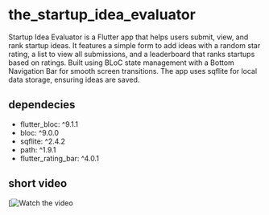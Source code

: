 # the_startup_idea_evaluator

Startup Idea Evaluator is a Flutter app that helps users submit, view, and rank startup ideas. It features a simple form to add ideas with a random star rating, a list to view all submissions, and a leaderboard that ranks startups based on ratings. Built using BLoC state management with a Bottom Navigation Bar for smooth screen transitions. The app uses sqflite for local data storage, ensuring ideas are saved. 

## dependecies
- flutter_bloc: ^9.1.1
- bloc: ^9.0.0
- sqflite: ^2.4.2
- path: ^1.9.1
- flutter_rating_bar: ^4.0.1

## short video
[![Watch the video](https://drive.google.com/file/d/1ONBJyyzRThcgQBS2Gw3Z_LF0SaZ4ZHde/view?usp=drive_link)

